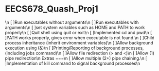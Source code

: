 # EECS678_Quash_Proj1
\n
[ ]Run executables without arguments\n
[ ]Run executables with arguments\n
[ ]set system variables such as HOME and PATH to work properly\n
[ ]Quit shell using quit or exit\n
[ ]Implemented cd and pwd\n
[ ]PATH works properly, gives error when executable is not found.\n
[ ]Child process inheritance (inherit environment variables)\n
[ ]Allow background execution using (&)\n
[ ]Printing/Reporting of background processes, (including jobs command)\n
[ ]Allow file redirection (> and <)\n
[ ]Allow (1) pipe redirection\n
Extras ===\n
[ ]Allow multiple (2+) pipe chaining.\n
[ ]Implementation of kill command to signal background processes\n
